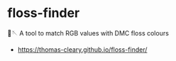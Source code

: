 # floss-finder
 
🧵🪡 A tool to match RGB values with DMC floss colours
- https://thomas-cleary.github.io/floss-finder/